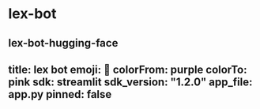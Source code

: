 # lex-bot
lex-bot-hugging-face
---
title: lex bot
emoji: 🎉
colorFrom: purple
colorTo: pink
sdk: streamlit
sdk_version: "1.2.0"
app_file: app.py
pinned: false
---
